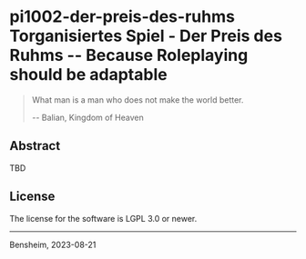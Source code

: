 # pi1002-der-preis-des-ruhms Torganisiertes Spiel - Der Preis des Ruhms -- Because Roleplaying should be adaptable

> What man is a man who does not make the world better.
>
> -- Balian, Kingdom of Heaven

## Abstract

TBD

## License
The license for the software is LGPL 3.0 or newer. 

---
Bensheim, 2023-08-21
